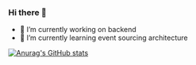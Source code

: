 ### Hi there 👋


- 🔭 I’m currently working on backend
- 🌱 I’m currently learning event sourcing architecture


[![Anurag's GitHub stats](https://github-readme-stats.vercel.app/apiGabrielaRsanchesanuraghazra)](https://github.com/anuraghazra/github-readme-stats)

